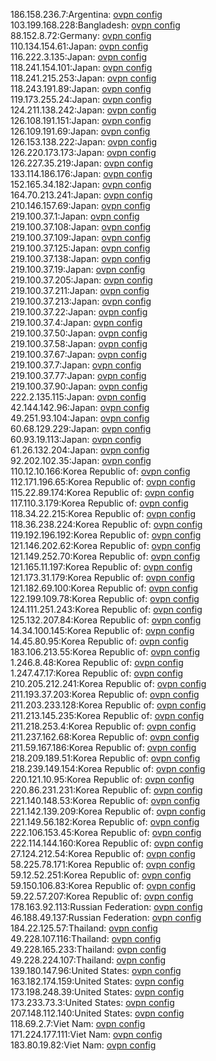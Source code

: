 186.158.236.7:Argentina: [ovpn config](vpn/186_158_236_7.ovpn)  
103.199.168.228:Bangladesh: [ovpn config](vpn/103_199_168_228.ovpn)  
88.152.8.72:Germany: [ovpn config](vpn/88_152_8_72.ovpn)  
110.134.154.61:Japan: [ovpn config](vpn/110_134_154_61.ovpn)  
116.222.3.135:Japan: [ovpn config](vpn/116_222_3_135.ovpn)  
118.241.154.101:Japan: [ovpn config](vpn/118_241_154_101.ovpn)  
118.241.215.253:Japan: [ovpn config](vpn/118_241_215_253.ovpn)  
118.243.191.89:Japan: [ovpn config](vpn/118_243_191_89.ovpn)  
119.173.255.24:Japan: [ovpn config](vpn/119_173_255_24.ovpn)  
124.211.138.242:Japan: [ovpn config](vpn/124_211_138_242.ovpn)  
126.108.191.151:Japan: [ovpn config](vpn/126_108_191_151.ovpn)  
126.109.191.69:Japan: [ovpn config](vpn/126_109_191_69.ovpn)  
126.153.138.222:Japan: [ovpn config](vpn/126_153_138_222.ovpn)  
126.220.173.173:Japan: [ovpn config](vpn/126_220_173_173.ovpn)  
126.227.35.219:Japan: [ovpn config](vpn/126_227_35_219.ovpn)  
133.114.186.176:Japan: [ovpn config](vpn/133_114_186_176.ovpn)  
152.165.34.182:Japan: [ovpn config](vpn/152_165_34_182.ovpn)  
164.70.213.241:Japan: [ovpn config](vpn/164_70_213_241.ovpn)  
210.146.157.69:Japan: [ovpn config](vpn/210_146_157_69.ovpn)  
219.100.37.1:Japan: [ovpn config](vpn/219_100_37_1.ovpn)  
219.100.37.108:Japan: [ovpn config](vpn/219_100_37_108.ovpn)  
219.100.37.109:Japan: [ovpn config](vpn/219_100_37_109.ovpn)  
219.100.37.125:Japan: [ovpn config](vpn/219_100_37_125.ovpn)  
219.100.37.138:Japan: [ovpn config](vpn/219_100_37_138.ovpn)  
219.100.37.19:Japan: [ovpn config](vpn/219_100_37_19.ovpn)  
219.100.37.205:Japan: [ovpn config](vpn/219_100_37_205.ovpn)  
219.100.37.211:Japan: [ovpn config](vpn/219_100_37_211.ovpn)  
219.100.37.213:Japan: [ovpn config](vpn/219_100_37_213.ovpn)  
219.100.37.22:Japan: [ovpn config](vpn/219_100_37_22.ovpn)  
219.100.37.4:Japan: [ovpn config](vpn/219_100_37_4.ovpn)  
219.100.37.50:Japan: [ovpn config](vpn/219_100_37_50.ovpn)  
219.100.37.58:Japan: [ovpn config](vpn/219_100_37_58.ovpn)  
219.100.37.67:Japan: [ovpn config](vpn/219_100_37_67.ovpn)  
219.100.37.7:Japan: [ovpn config](vpn/219_100_37_7.ovpn)  
219.100.37.77:Japan: [ovpn config](vpn/219_100_37_77.ovpn)  
219.100.37.90:Japan: [ovpn config](vpn/219_100_37_90.ovpn)  
222.2.135.115:Japan: [ovpn config](vpn/222_2_135_115.ovpn)  
42.144.142.96:Japan: [ovpn config](vpn/42_144_142_96.ovpn)  
49.251.93.104:Japan: [ovpn config](vpn/49_251_93_104.ovpn)  
60.68.129.229:Japan: [ovpn config](vpn/60_68_129_229.ovpn)  
60.93.19.113:Japan: [ovpn config](vpn/60_93_19_113.ovpn)  
61.26.132.204:Japan: [ovpn config](vpn/61_26_132_204.ovpn)  
92.202.102.35:Japan: [ovpn config](vpn/92_202_102_35.ovpn)  
110.12.10.166:Korea Republic of: [ovpn config](vpn/110_12_10_166.ovpn)  
112.171.196.65:Korea Republic of: [ovpn config](vpn/112_171_196_65.ovpn)  
115.22.89.174:Korea Republic of: [ovpn config](vpn/115_22_89_174.ovpn)  
117.110.3.179:Korea Republic of: [ovpn config](vpn/117_110_3_179.ovpn)  
118.34.22.215:Korea Republic of: [ovpn config](vpn/118_34_22_215.ovpn)  
118.36.238.224:Korea Republic of: [ovpn config](vpn/118_36_238_224.ovpn)  
119.192.196.192:Korea Republic of: [ovpn config](vpn/119_192_196_192.ovpn)  
121.146.202.62:Korea Republic of: [ovpn config](vpn/121_146_202_62.ovpn)  
121.149.252.70:Korea Republic of: [ovpn config](vpn/121_149_252_70.ovpn)  
121.165.11.197:Korea Republic of: [ovpn config](vpn/121_165_11_197.ovpn)  
121.173.31.179:Korea Republic of: [ovpn config](vpn/121_173_31_179.ovpn)  
121.182.69.100:Korea Republic of: [ovpn config](vpn/121_182_69_100.ovpn)  
122.199.109.78:Korea Republic of: [ovpn config](vpn/122_199_109_78.ovpn)  
124.111.251.243:Korea Republic of: [ovpn config](vpn/124_111_251_243.ovpn)  
125.132.207.84:Korea Republic of: [ovpn config](vpn/125_132_207_84.ovpn)  
14.34.100.145:Korea Republic of: [ovpn config](vpn/14_34_100_145.ovpn)  
14.45.80.95:Korea Republic of: [ovpn config](vpn/14_45_80_95.ovpn)  
183.106.213.55:Korea Republic of: [ovpn config](vpn/183_106_213_55.ovpn)  
1.246.8.48:Korea Republic of: [ovpn config](vpn/1_246_8_48.ovpn)  
1.247.47.17:Korea Republic of: [ovpn config](vpn/1_247_47_17.ovpn)  
210.205.212.241:Korea Republic of: [ovpn config](vpn/210_205_212_241.ovpn)  
211.193.37.203:Korea Republic of: [ovpn config](vpn/211_193_37_203.ovpn)  
211.203.233.128:Korea Republic of: [ovpn config](vpn/211_203_233_128.ovpn)  
211.213.145.235:Korea Republic of: [ovpn config](vpn/211_213_145_235.ovpn)  
211.218.253.4:Korea Republic of: [ovpn config](vpn/211_218_253_4.ovpn)  
211.237.162.68:Korea Republic of: [ovpn config](vpn/211_237_162_68.ovpn)  
211.59.167.186:Korea Republic of: [ovpn config](vpn/211_59_167_186.ovpn)  
218.209.189.51:Korea Republic of: [ovpn config](vpn/218_209_189_51.ovpn)  
218.239.149.154:Korea Republic of: [ovpn config](vpn/218_239_149_154.ovpn)  
220.121.10.95:Korea Republic of: [ovpn config](vpn/220_121_10_95.ovpn)  
220.86.231.231:Korea Republic of: [ovpn config](vpn/220_86_231_231.ovpn)  
221.140.148.53:Korea Republic of: [ovpn config](vpn/221_140_148_53.ovpn)  
221.142.139.209:Korea Republic of: [ovpn config](vpn/221_142_139_209.ovpn)  
221.149.56.182:Korea Republic of: [ovpn config](vpn/221_149_56_182.ovpn)  
222.106.153.45:Korea Republic of: [ovpn config](vpn/222_106_153_45.ovpn)  
222.114.144.160:Korea Republic of: [ovpn config](vpn/222_114_144_160.ovpn)  
27.124.212.54:Korea Republic of: [ovpn config](vpn/27_124_212_54.ovpn)  
58.225.78.171:Korea Republic of: [ovpn config](vpn/58_225_78_171.ovpn)  
59.12.52.251:Korea Republic of: [ovpn config](vpn/59_12_52_251.ovpn)  
59.150.106.83:Korea Republic of: [ovpn config](vpn/59_150_106_83.ovpn)  
59.22.57.207:Korea Republic of: [ovpn config](vpn/59_22_57_207.ovpn)  
178.163.92.113:Russian Federation: [ovpn config](vpn/178_163_92_113.ovpn)  
46.188.49.137:Russian Federation: [ovpn config](vpn/46_188_49_137.ovpn)  
184.22.125.57:Thailand: [ovpn config](vpn/184_22_125_57.ovpn)  
49.228.107.116:Thailand: [ovpn config](vpn/49_228_107_116.ovpn)  
49.228.165.233:Thailand: [ovpn config](vpn/49_228_165_233.ovpn)  
49.228.224.107:Thailand: [ovpn config](vpn/49_228_224_107.ovpn)  
139.180.147.96:United States: [ovpn config](vpn/139_180_147_96.ovpn)  
163.182.174.159:United States: [ovpn config](vpn/163_182_174_159.ovpn)  
173.198.248.39:United States: [ovpn config](vpn/173_198_248_39.ovpn)  
173.233.73.3:United States: [ovpn config](vpn/173_233_73_3.ovpn)  
207.148.112.140:United States: [ovpn config](vpn/207_148_112_140.ovpn)  
118.69.2.7:Viet Nam: [ovpn config](vpn/118_69_2_7.ovpn)  
171.224.177.111:Viet Nam: [ovpn config](vpn/171_224_177_111.ovpn)  
183.80.19.82:Viet Nam: [ovpn config](vpn/183_80_19_82.ovpn)  
